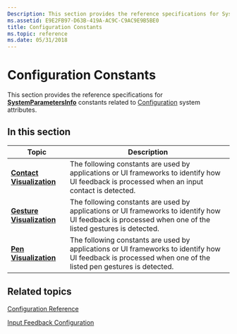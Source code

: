 ```yaml
---
Description: This section provides the reference specifications for SystemParametersInfo constants related to Configuration system attributes.
ms.assetid: E9E2FB97-D63B-419A-AC9C-C9AC9E9B5BE0
title: Configuration Constants
ms.topic: reference
ms.date: 05/31/2018
---
```


# Configuration Constants

This section provides the reference specifications for [**SystemParametersInfo**](/windows/win32/api/winuser/nf-winuser-systemparametersinfoa) constants related to [Configuration](configuration.md) system attributes.

## In this section



| Topic                                                             | Description                                                                                                                                                            |
|-------------------------------------------------------------------|------------------------------------------------------------------------------------------------------------------------------------------------------------------------|
| [**Contact Visualization**](contact-visualization.md)<br/> | The following constants are used by applications or UI frameworks to identify how UI feedback is processed when an input contact is detected.<br/>               |
| [**Gesture Visualization**](gesture-visualization.md)<br/> | The following constants are used by applications or UI frameworks to identify how UI feedback is processed when one of the listed gestures is detected.<br/>     |
| [**Pen Visualization**](pen-visualization.md)<br/>         | The following constants are used by applications or UI frameworks to identify how UI feedback is processed when one of the listed pen gestures is detected.<br/> |



 

## Related topics

<dl> <dt>

[Configuration Reference](configuration-reference.md)
</dt> <dt>

[Input Feedback Configuration](/previous-versions/windows/desktop/input_feedback/input-feedback-configuration-portal)
</dt> </dl>

 

